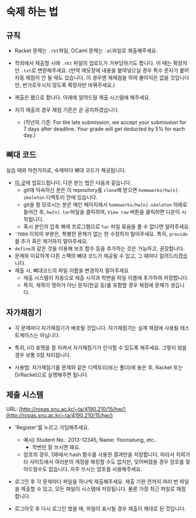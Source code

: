 # 숙제 하는 법 #

## 규칙 ##

* Racket 문제는 `.rkt`파일, OCaml 문제는 `.ml`파일로 제출해주세요.

* 학외에서 제출할 시에 `.rkt` 파일의 업로드가 거부당하기도 합니다. 이 때는 확장자만 `.txt`로 변환해주세요. (만약 메모장에 내용을 붙여넣으실 경우 특수 문자가 붙어 자동 채점이 안 될 때도 있습니다. 이 경우엔 재채점을 하여 불이익은 없을 것입니다만, 번거로우시지 않도록 확장자만 바꿔주세요.)

* 제출은 웹으로 합니다. 아래에 알려드릴 제출 시스템에 해주세요.

* 지각 제출의 경우 채점 기준은 곧 공지하겠습니다.
  + (작년의 기준: For the late submission, we accept your submission for 7 days after deadline. Your grade will get deducted by 5% for each day.)

## 뼈대 코드 ##

실습 때와 마찬가지로, 숙제마다 뼈대 코드가 제공됩니다.

* [이 곳](/homeworks)에 업로드됩니다. 다운 받는 법은 다음과 같습니다.
  + git에 익숙하신 분은 이 repository를 `clone`해 받으면 `homeworks/hw[n]-skeleton` 디렉토리 안에 있습니다.
  + git을 잘 모르시는 분은 메인 페이지에서 `homeworks/hw[n]-skeleton` 아래로 들어간 후, `hw[n].tar`파일을 클릭하여, `View raw` 버튼을 클릭하면 다운이 시작됩니다.
  + 혹시 본인의 압축 해제 프로그램으로 `tar` 파일 묶음을 풀 수 없다면 알려주세요.
* `'TODO` 이외의 부분은, 특별한 문제가 없는 한 수정하지 말아주세요. 특히, `provide`를 추가 혹은 제거하지 말아주세요.
* `define`과 같은 것을 이용해 보조 함수 등을 추가하는 것은 가능하고, 권장합니다.
* 문제와 미묘하게 다른 스펙의 뼈대 코드가 제공될 수 있고, 그 때마다 알려드리겠습니다.
* 제출 시, 뼈대코드의 파일 이름을 변경하지 말아주세요
  + 제출 시스템이 자동으로 제출 시각과 학번을 파일 이름에 추가하여 저장합니다.
  + 특히, 제목이 영어가 아닌 문자(한글 등)를 포함할 경우 채점에 문제가 생깁니다.

## 자가채점기 ##

* 각 문제마다 자가채점기가 배포될 것입니다. 자가채점기는 실제 채점에 사용될 테스트케이스는 아닙니다.

* 특히, I/O 포맷을 잘 지켜서 자가채점기가 인식할 수 있도록 해주세요. 그렇지 않을 경우 보통 0점 처리됩니다.

* 사용법: 자가채점기를 문제와 같은 디렉토리(또는 폴더)에 놓은 후, Racket 또는 DrRacket으로 실행해주면 됩니다.

## 제출 시스템 ##

URL: [http://ropas.snu.ac.kr/~ta/4190.210/15/hw/](http://ropas.snu.ac.kr/~ta/4190.210/15/hw/)

* 'Register'를 누르고 가입해주세요.
  + 예시) Student No.: 2013-12345, Name: Yoonseung, etc..
    * 학번만 잘 쓰시면 돼요.
  + 암호의 경우, DB에서 hash 함수를 사용한 결과만을 저장합니다. 따라서 저희가 타 사이트에서 여러분의 계정을 해킹할 수도 없지만, 잊어버렸을 경우 암호를 찾아드릴수도 없습니다. 자주 쓰시는 암호를 사용해주세요.

* 로그인 후 각 문제마다 파일을 하나씩 제출해주세요. 제출 기한 전까지 여러 번 파일을 제출할 수 있고, 모든 파일이 시스템에 저장됩니다. 물론 가장 최근 파일로 채점합니다.

* 로그아웃 후 다시 로그인 했을 때, 파일이 표시될 경우 제출이 제대로 된 것입니다.
